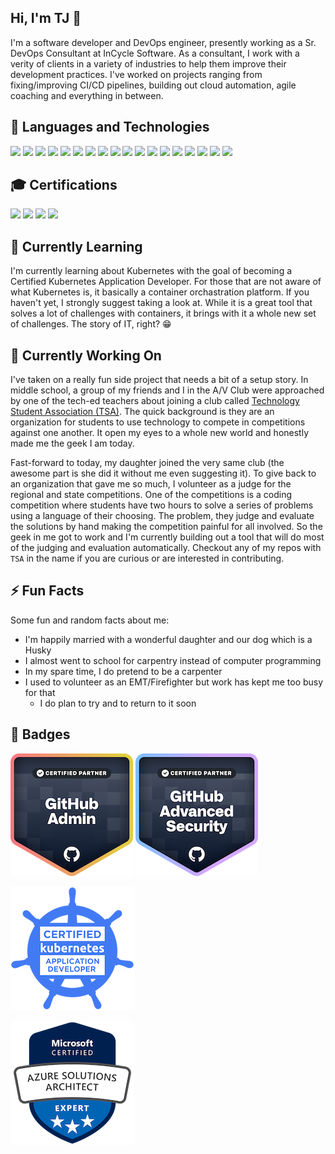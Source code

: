 ## Hi, I'm TJ 👋
I'm a software developer and DevOps engineer, presently working as a Sr. DevOps Consultant at InCycle Software.
As a consultant, I work with a verity of clients in a variety of industries to help them improve their development practices.
I've worked on projects ranging from fixing/improving CI/CD pipelines, building out cloud automation, agile coaching and everything in between.

## 🔧 Languages and Technologies
![](https://img.shields.io/badge/CI%2FCD-Azure_DevOps-informational?style=for-the-badge&logo=azure-devops&logoColor=white&color=0078d7)
![](https://img.shields.io/badge/CI%2FCD-GitHub-informational?style=for-the-badge&logo=github&logoColor=white&color=181717)
![](https://img.shields.io/badge/CI%2FCD-Jenkins-informational?style=for-the-badge&logo=jenkins&logoColor=white&color=d24939)
![](https://img.shields.io/badge/CI%2FCD-TeamCity-informational?style=for-the-badge&logo=jetbrains&logoColor=white&color=000000)
![](https://img.shields.io/badge/Cloud-AWS-informational?style=for-the-badge&logo=amazon-aws&logoColor=white&color=232f3e)
![](https://img.shields.io/badge/Cloud-Azure-informational?style=for-the-badge&logo=microsoft-azure&logoColor=white&color=0089d6)
![](https://img.shields.io/badge/Code-C%23-informational?style=for-the-badge&logo=%2enet&logoColor=white&color=5C2D91)
![](https://img.shields.io/badge/Code-TypeScript-informational?style=for-the-badge&logo=typescript&logoColor=white&color=3178C6)
![](https://img.shields.io/badge/Database-SQL_Server-informational?style=for-the-badge&logo=microsoft-sql-server&logoColor=white&color=CC2927)
![](https://img.shields.io/badge/OS-Ubuntu-informational?style=for-the-badge&logo=ubuntu&logoColor=white&color=E95420)
![](https://img.shields.io/badge/OS-Windows-informational?style=for-the-badge&logo=windows&logoColor=white&color=0078D6)
![](https://img.shields.io/badge/Package%20Managers-NuGet-informational?style=for-the-badge&logo=nuget&logoColor=white&color=004880)
![](https://img.shields.io/badge/Scripting-PowerShell-informational?style=for-the-badge&logo=powershell&logoColor=white&color=5391FE)
![](https://img.shields.io/badge/Source%20Control-Git-informational?style=for-the-badge&logo=git&logoColor=white&color=f05032)
![](https://img.shields.io/badge/Source%20Control-Subversion-informational?style=for-the-badge&logo=subversion&logoColor=white&color=809cc9)
![](https://img.shields.io/badge/Virtualization-Docker-informational?style=for-the-badge&logo=Docker&logoColor=white&color=2496ed)
![](https://img.shields.io/badge/Virtualization-Kubernetes-informational?style=for-the-badge&logo=Kubernetes&logoColor=white&color=326ce5)
![](https://img.shields.io/badge/Virtualization-VMware-informational?style=for-the-badge&logo=VMware&logoColor=white&color=rgb(0,149,211))

## 🎓 Certifications
![](https://img.shields.io/badge/Azure-Solutions_Architect-informational?style=for-the-badge&logo=microsoft-azure&logoColor=white&color=0089d6)
![](https://img.shields.io/badge/GitHub-Administration-informational?style=for-the-badge&logo=github&logoColor=white&color=181717)
![](https://img.shields.io/badge/GitHub-Advanced%20Security-informational?style=for-the-badge&logo=github&logoColor=white&color=181717)
![](https://img.shields.io/badge/Kubernetes-Application_Developer-informational?style=for-the-badge&logo=Kubernetes&logoColor=white&color=326ce5)

## 🌱 Currently Learning
I'm currently learning about Kubernetes with the goal of becoming a Certified Kubernetes Application Developer.
For those that are not aware of what Kubernetes is, it basically a container orchastration platform.
If you haven't yet, I strongly suggest taking a look at.
While it is a great tool that solves a lot of challenges with containers, it brings with it a whole new set of challenges.
The story of IT, right? 😁

## 🔭 Currently Working On
I've taken on a really fun side project that needs a bit of a setup story.
In middle school, a group of my friends and I in the A/V Club were approached by one of the tech-ed teachers about joining a club called [Technology Student Association (TSA)][tsa-story].
The quick background is they are an organization for students to use technology to compete in competitions against one another.
It open my eyes to a whole new world and honestly made me the geek I am today.

Fast-forward to today, my daughter joined the very same club (the awesome part is she did it without me even suggesting it).
To give back to an organization that gave me so much, I volunteer as a judge for the regional and state competitions.
One of the competitions is a coding competition where students have two hours to solve a series of problems using a language of their choosing.
The problem, they judge and evaluate the solutions by hand making the competition painful for all involved.
So the geek in me got to work and I'm currently building out a tool that will do most of the judging and evaluation automatically.
Checkout any of my repos with `TSA` in the name if you are curious or are interested in contributing.

## ⚡ Fun Facts
Some fun and random facts about me:
- I'm happily married with a wonderful daughter and our dog which is a Husky
- I almost went to school for carpentry instead of computer programming
- In my spare time, I do pretend to be a carpenter
- I used to volunteer as an EMT/Firefighter but work has kept me too busy for that
  - I do plan to try and to return to it soon

## 🥇 Badges
![](./github-administration.png)
![](./github-advanced-security.png)

![](./ckad-certified-kubernetes-application-developer.png)

![](./microsoft-certified-azure-solutions-architect.png)

[tsa-story]: [https://tsaweb.org/about/about-tsa/story]
